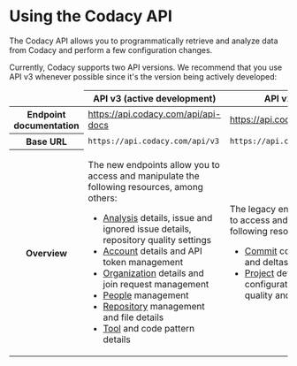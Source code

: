 # Using the Codacy API

The Codacy API allows you to programmatically retrieve and analyze data from Codacy and perform a few configuration changes.

Currently, Codacy supports two API versions. We recommend that you use API v3 whenever possible since it's the version being actively developed:

<table>
  <thead>
    <tr>
      <td></td>
      <th><strong>API v3 (active development)</strong></th>
      <th><strong>API v2 (legacy)</strong></th>
    </tr>
  </thead>
  <tbody>
    <tr>
      <th>Endpoint documentation</th>
      <td><a target="_blank" href="https://api.codacy.com/api/api-docs">https://api.codacy.com/api/api-docs</a></td>
      <td><a target="_blank" href="https://api.codacy.com/swagger">https://api.codacy.com/swagger</a></td>
    </tr>
    <tr>
      <th>Base URL</th>
      <td><code>https://api.codacy.com/api/v3</code></td>
      <td><code>https://api.codacy.com/</code></td>
    </tr>
    <tr>
      <th>Overview</th>
      <td>
        <p>The new endpoints allow you to access and manipulate the following resources, among others:<p>
        <ul>
          <li><a target="_blank" href="https://api.codacy.com/api/api-docs#codacy-api-analysis">Analysis</a> details, issue and ignored issue details, repository quality settings</li>
          <li><a target="_blank" href="https://api.codacy.com/api/api-docs#codacy-api-account">Account</a> details and API token management</li>
          <li><a target="_blank" href="https://api.codacy.com/api/api-docs#codacy-api-organization">Organization</a> details and join request management</li>
          <li><a target="_blank" href="https://api.codacy.com/api/api-docs#codacy-api-people">People</a> management</li>
          <li><a target="_blank" href="https://api.codacy.com/api/api-docs#codacy-api-repository">Repository</a> management and file details</li>
          <li><a target="_blank" href="https://api.codacy.com/api/api-docs#codacy-api-tools">Tool</a> and code pattern details</li>
        </ul>
      </td>
      <td>
        <p>The legacy endpoints allow you to access and manipulate the following resources:</p>
          <ul>
            <li><a target="_blank" href="https://api.codacy.com/swagger#codacy-api-commit">Commit</a> code quality details and deltas</li>
            <li><a target="_blank" href="https://api.codacy.com/swagger#codacy-api-project">Project</a> details and configurations, file code quality and issue details</li>
          </ul>
      </td>
    </tr>
  </tbody>
</table>
